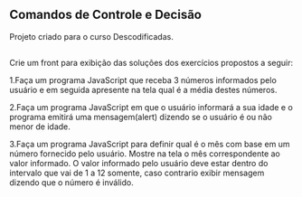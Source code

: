 ## Comandos de Controle e Decisão

Projeto criado para o curso Descodificadas.

##                     

Crie um front para exibição das soluções dos exercícios propostos a seguir:

1.Faça um programa JavaScript que receba 3 números informados pelo usuário e em seguida apresente na tela qual é a média destes números. 

2.Faça um programa JavaScript em que o usuário informará a sua idade e o programa emitirá uma mensagem(alert) dizendo se o usuário é ou não menor de idade. 

3.Faça um programa JavaScript para definir qual é o mês com base em um número fornecido pelo usuário. Mostre na tela o mês correspondente ao valor informado. O valor informado pelo usuário deve estar dentro do intervalo que vai de 1 a 12 somente, caso contrario exibir mensagem dizendo que o número é inválido.
